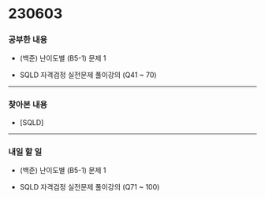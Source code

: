 # 230603

### 공부한 내용

- (백준) 난이도별 (B5-1) 문제 1

- SQLD 자격검정 실전문제 풀이강의 (Q41 ~ 70)

---

### 찾아본 내용

- [SQLD]

---

### 내일 할 일

- (백준) 난이도별 (B5-1) 문제 1

- SQLD 자격검정 실전문제 풀이강의 (Q71 ~ 100)
